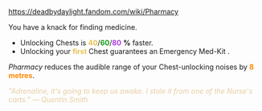 https://deadbydaylight.fandom.com/wiki/Pharmacy

<p>You have a knack for finding medicine.
<ul><li>Unlocking Chests  is <span class="clr" style="color: #e8c252;"><b>40</b></span>/<span class="clr" style="color: #199b1e;"><b>60</b></span>/<span class="clr" style="color: #ac3ee3;"><b>80</b></span> <b>%</b> faster.</li>
<li>Unlocking your <b><span class="clr clr2" style="color: #e8c252 ;">first</span></b> Chest guarantees an Emergency Med-Kit .</li></ul>
<p><i>Pharmacy</i> reduces the audible range of your Chest-unlocking noises by <b><span class="clr clr6" style="color: #ff8800 ;">8 metres</span></b>.
</p><p><i><span class="clr clr9" style="color: #e7cda2 ;">"Adrenaline, it's going to keep us awake. I stole it from one of the Nurse's carts." — Quentin Smith</span></i>
</p>
</p>